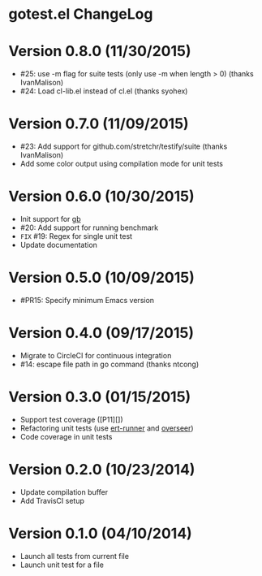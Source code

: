 # gotest.el ChangeLog

# Version 0.8.0 (11/30/2015)

- #25: use -m flag for suite tests (only use -m when length > 0) (thanks IvanMalison)
- #24: Load cl-lib.el instead of cl.el (thanks syohex)

# Version 0.7.0 (11/09/2015)

- #23: Add support for github.com/stretchr/testify/suite (thanks IvanMalison)
- Add some color output using compilation mode for unit tests

# Version 0.6.0 (10/30/2015)

- Init support for [gb][]
- #20: Add support for running benchmark
- `FIX` #19: Regex for single unit test
- Update documentation

# Version 0.5.0 (10/09/2015)

- #PR15: Specify minimum Emacs version

# Version 0.4.0 (09/17/2015)

- Migrate to CircleCI for continuous integration
- #14: escape file path in go command (thanks ntcong)

# Version 0.3.0 (01/15/2015)

- Support test coverage ([P11][])
- Refactoring unit tests (use [ert-runner][] and [overseer][])
- Code coverage in unit tests

# Version 0.2.0 (10/23/2014)

- Update compilation buffer
- Add TravisCI setup

# Version 0.1.0 (04/10/2014)

- Launch all tests from current file
- Launch unit test for a file


[ert-runner]: https://github.com/rejeep/ert-runner.el
[overseer]: https://github.com/tonini/overseer.el

[gb]: http://getgb.io/

